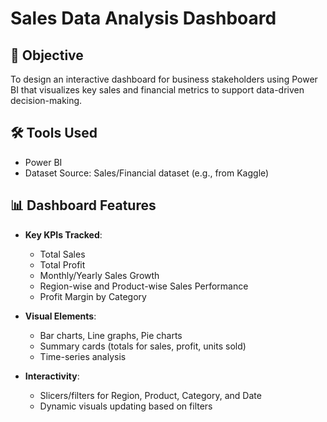 # Sales Data Analysis Dashboard

## 🎯 Objective
To design an interactive dashboard for business stakeholders using Power BI that visualizes key sales and financial metrics to support data-driven decision-making.

## 🛠️ Tools Used
- Power BI
- Dataset Source: Sales/Financial dataset (e.g., from Kaggle)

## 📊 Dashboard Features
- **Key KPIs Tracked**:
  - Total Sales
  - Total Profit
  - Monthly/Yearly Sales Growth
  - Region-wise and Product-wise Sales Performance
  - Profit Margin by Category

- **Visual Elements**:
  - Bar charts, Line graphs, Pie charts
  - Summary cards (totals for sales, profit, units sold)
  - Time-series analysis

- **Interactivity**:
  - Slicers/filters for Region, Product, Category, and Date
  - Dynamic visuals updating based on filters
